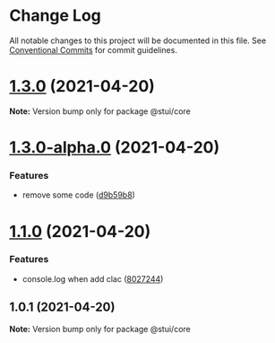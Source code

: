 # Change Log

All notable changes to this project will be documented in this file.
See [Conventional Commits](https://conventionalcommits.org) for commit guidelines.

# [1.3.0](https://github.com/iamyoki/lerna-demo/compare/v1.3.0-alpha.0...v1.3.0) (2021-04-20)

**Note:** Version bump only for package @stui/core





# [1.3.0-alpha.0](https://github.com/iamyoki/lerna-demo/compare/v1.2.0...v1.3.0-alpha.0) (2021-04-20)


### Features

* remove some code ([d9b59b8](https://github.com/iamyoki/lerna-demo/commit/d9b59b8f14e17277fbc8cee2770e0463c64df129))





# [1.1.0](https://github.com/iamyoki/lerna-demo/compare/v1.0.1...v1.1.0) (2021-04-20)


### Features

* console.log when add clac ([8027244](https://github.com/iamyoki/lerna-demo/commit/802724467b31d265fe3ea0c0c81ec3f06ff25c5d))





## 1.0.1 (2021-04-20)

**Note:** Version bump only for package @stui/core
